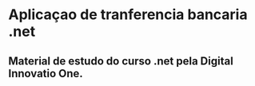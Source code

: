 # Aplicaçao de tranferencia bancaria .net
## Material de estudo do curso .net pela Digital Innovatio One.

